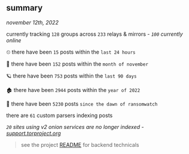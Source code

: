 
## summary
_november 12th, 2022_

currently tracking `128` groups across `233` relays & mirrors - _`100` currently online_

⏲ there have been `15` posts within the `last 24 hours`

🦈 there have been `152` posts within the `month of november`

🪐 there have been `753` posts within the `last 90 days`

🏚 there have been `2944` posts within the `year of 2022`

🦕 there have been `5230` posts `since the dawn of ransomwatch`

there are `61` custom parsers indexing posts

_`20` sites using v2 onion services are no longer indexed - [support.torproject.org](https://support.torproject.org/onionservices/v2-deprecation/)_

> see the project [README](https://github.com/joshhighet/ransomwatch#ransomwatch--) for backend technicals
